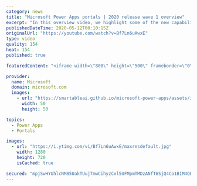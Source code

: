 ```yaml
---
category: news
title: "Microsoft Power Apps portals | 2020 release wave 1 overview"
excerpt: "In this overview video, we highlight some of the new capabilities included in the latest update to Microsoft Power Apps portals.     Here are the capabilities covered:   •    Power BI integration, so you can quickly add Power BI reports, tables, and dashboards to your portals without coding.  •    Themes"
publishedDateTime: 2020-05-12T00:10:15Z
originalUrl: "https://youtube.com/watch?v=Bf7Ln6uAwxE"
type: video
quality: 154
heat: 154
published: true

featuredContent: "<iframe width=\"800\" height=\"500\" frameborder=\"0\" src=\"https://www.youtube.com/embed/Bf7Ln6uAwxE\" allow=\"accelerometer; autoplay; encrypted-media; gyroscope; picture-in-picture\" allowfullscreen></iframe>"

provider:
  name: Microsoft
  domain: microsoft.com
  images:
    - url: "https://smartableai.github.io/microsoft-power-apps/assets/images/organizations/microsoft.com-50x50.jpg"
      width: 50
      height: 50

topics:
  - Power Apps
  - Portals

images:
  - url: "https://i.ytimg.com/vi/Bf7Ln6uAwxE/maxresdefault.jpg"
    width: 1280
    height: 720
    isCached: true

secured: "mpjSwHYUhlcNM85UakTUuj7mwCihyzCxl5UFMpmTMDzANfT6SjQ4Co1B1M4QPHRicIdgZc8kRAd0AVl8Gx8dKNyCFXur4SzlujLBooCoOhEg4fCSrhM8T4G/bgQC0xblq80LaQmE9ThFBCaJGaKLS8FGRxUrGNdUvvfEDvwGgA1btPplxZvTocn4p6HN3GG1yPYY3m03RcyggqYl3U6/Y9oE4IyiIjf1GvZGvjTwHwH31G0CrVSDRhVQYoCxO7f9TTNn+b0wUlfqZneYABQdS+IKPJOcVqaccLzQBEMwecZRiehtfVhGGc3saYa1eD0Qhcuywewd9mvaln+ryAh4D/Rt9kofGRFlpuCsy65tPCK6TCQpRDcnw7lQEGihf5Eahq3tfxlAkO5eMJX5AuWr5RgwY8EpTNyhousWx/g7QFesBjJE0aqF44CvgD8JXvNF;ZQfmwTkcrYEXwXsBCSNY9A=="
---
```


